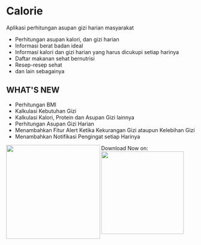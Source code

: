 # Calorie
Aplikasi perhitungan asupan gizi harian masyarakat
- Perhitungan asupan kalori, dan gizi harian
- Informasi berat badan ideal
- Informasi kalori dan gizi harian yang harus dicukupi setiap harinya
- Daftar makanan sehat bernutrisi
- Resep-resep sehat
- dan lain sebagainya

## WHAT'S NEW
- Perhitungan BMI
- Kalkulasi Kebutuhan Gizi
- Kalkulasi Kalori, Protein dan Asupan Gizi lainnya
- Perhitungan Asupan Gizi Harian
- Menambahkan Fitur Alert Ketika Kekurangan Gizi ataupun Kelebihan Gizi
- Menambahkan Notifikasi Pengingat setiap Harinya

Download Now on:
<a href="https://play.google.com/store/apps/details?id=com.mineversal.calorie"><img align="left" width="250px" src="https://play.google.com/intl/en_us/badges/static/images/badges/en_badge_web_generic.png" /></a>
<a href="https://www.amazon.com/Mineversal-Calorie/dp/B098Q853M5/ref=sr_1_2?dchild=1&qid=1629887737&refinements=p_4%3AMineversal&s=mobile-apps&search-type=ss&sr=1-2"><img align="left" width="220px" src="https://images-na.ssl-images-amazon.com/images/G/01/mobile-apps/devportal2/res/images/amazon-appstore-badge-english-black.png" /></a>
